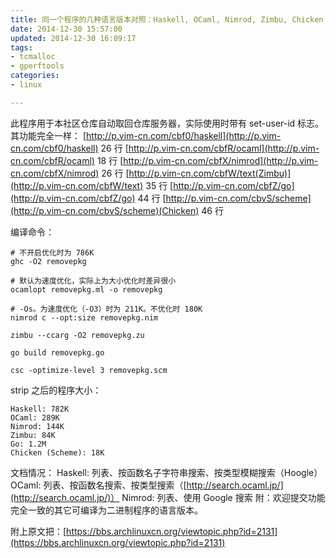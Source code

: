 ```yaml
---
title: 同一个程序的几种语言版本对照：Haskell, OCaml, Nimrod, Zimbu, Chicken
date: 2014-12-30 15:57:00
updated: 2014-12-30 16:09:17
tags: 
- tcmalloc
- gperftools
categories: 
- linux

---
```

此程序用于本社区仓库自动取回仓库服务器，实际使用时带有 set-user-id 标志。其功能完全一样：
[http://p.vim-cn.com/cbf0/haskell](http://p.vim-cn.com/cbf0/haskell) 26 行
[http://p.vim-cn.com/cbfR/ocaml](http://p.vim-cn.com/cbfR/ocaml) 18 行
[http://p.vim-cn.com/cbfX/nimrod](http://p.vim-cn.com/cbfX/nimrod) 26 行
[http://p.vim-cn.com/cbfW/text(Zimbu)](http://p.vim-cn.com/cbfW/text) 35 行
[http://p.vim-cn.com/cbfZ/go](http://p.vim-cn.com/cbfZ/go) 44 行
[http://p.vim-cn.com/cbvS/scheme](http://p.vim-cn.com/cbvS/scheme)(Chicken) 46 行


<!--more-->


编译命令：

    # 不开启优化时为 786K
    ghc -O2 removepkg
    
    # 默认为速度优化，实际上为大小优化时差异很小
    ocamlopt removepkg.ml -o removepkg
    
    # -Os。为速度优化（-O3）时为 211K。不优化时 180K
    nimrod c --opt:size removepkg.nim
    
    zimbu --ccarg -O2 removepkg.zu
    
    go build removepkg.go
    
    csc -optimize-level 3 removepkg.scm

strip 之后的程序大小：

    Haskell: 782K
    OCaml: 289K
    Nimrod: 144K
    Zimbu: 84K
    Go: 1.2M
    Chicken (Scheme): 18K

文档情况：
Haskell: 列表、按函数名子字符串搜索、按类型模糊搜索（Hoogle）
OCaml: 列表、按函数名搜索、按类型搜索（[http://search.ocaml.jp/](http://search.ocaml.jp/)）
Nimrod: 列表、使用 Google 搜索
附：欢迎提交功能完全一致的其它可编译为二进制程序的语言版本。

附上原文把：[https://bbs.archlinuxcn.org/viewtopic.php?id=2131](https://bbs.archlinuxcn.org/viewtopic.php?id=2131)